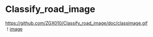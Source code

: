 # Classify_road_image
https://github.com/ZGX010/Classify_road_image/doc/classimage.gif <br>
！[image](https://github.com/ZGX010/Classify_road_image/master/doc/classiamge.gif)
